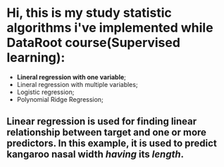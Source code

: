 # Hi, this is my study statistic algorithms i've implemented while DataRoot course(Supervised learning):

+ **Lineral regression with one variable**;
+ Lineral regression with multiple variables;
+ Logistic regression;
+ Polynomial Ridge Regression;



## Linear regression is used for finding linear relationship between target and one or more predictors. In this example, it is used to predict kangaroo nasal width *having* its *length*.





